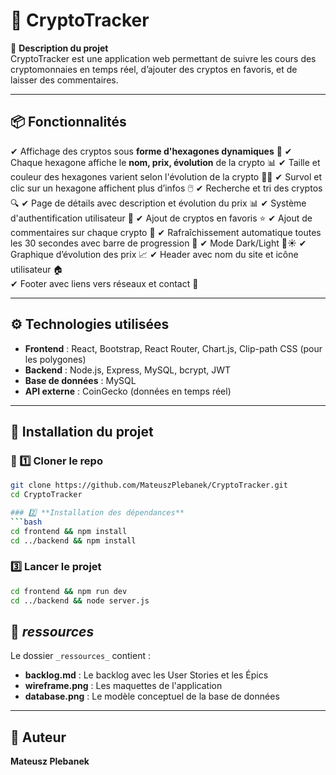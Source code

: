 # 🚀 CryptoTracker

📌 **Description du projet**  
CryptoTracker est une application web permettant de suivre les cours des cryptomonnaies en temps réel, d’ajouter des cryptos en favoris, et de laisser des commentaires.  

---

## 📦 Fonctionnalités
✔ Affichage des cryptos sous **forme d'hexagones dynamiques** 🔷
✔ Chaque hexagone affiche le **nom, prix, évolution** de la crypto 📊
✔ Taille et couleur des hexagones varient selon l'évolution de la crypto 🔺🔻
✔ Survol et clic sur un hexagone affichent plus d’infos 🖱️
✔ Recherche et tri des cryptos 🔍
✔ Page de détails avec description et évolution du prix 📊
✔ Système d'authentification utilisateur 🔐
✔ Ajout de cryptos en favoris ⭐
✔ Ajout de commentaires sur chaque crypto 💬
✔ Rafraîchissement automatique toutes les 30 secondes avec barre de progression 🔄
✔ Mode Dark/Light 🌙☀️
✔ Graphique d’évolution des prix 📈
✔ Header avec nom du site et icône utilisateur 🏠  
✔ Footer avec liens vers réseaux et contact 📧

---

## ⚙️ Technologies utilisées
- **Frontend** : React, Bootstrap, React Router, Chart.js, Clip-path CSS (pour les polygones) 
- **Backend** : Node.js, Express, MySQL, bcrypt, JWT  
- **Base de données** : MySQL  
- **API externe** : CoinGecko (données en temps réel)

---

## 🚀 Installation du projet

### 🔹 1️⃣ Cloner le repo
```bash
git clone https://github.com/MateuszPlebanek/CryptoTracker.git
cd CryptoTracker

### 2️⃣ **Installation des dépendances**  
```bash
cd frontend && npm install
cd ../backend && npm install
```

### 3️⃣ **Lancer le projet**  
```bash
cd frontend && npm run dev
cd ../backend && node server.js
```

## 📂 _ressources_
Le dossier `_ressources_` contient :
- **backlog.md** : Le backlog avec les User Stories et les Épics
- **wireframe.png** : Les maquettes de l'application
- **database.png** : Le modèle conceptuel de la base de données

---

## 📜 Auteur
**Mateusz Plebanek**

